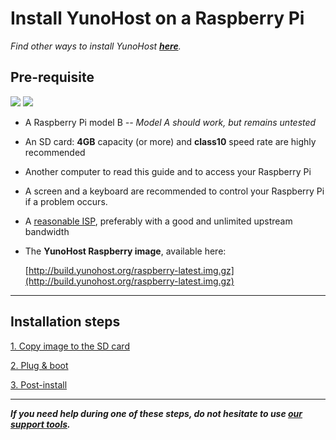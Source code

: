 # Install YunoHost on a Raspberry Pi

*Find other ways to install YunoHost **[here](/install)**.*

## Pre-requisite

<img src="https://yunohost.org/images/raspberry-pi-model-b.jpg">
<img src="https://yunohost.org/images/sdcard.jpg">

* A Raspberry Pi model B *-- Model A should work, but remains untested*
* An SD card: **4GB** capacity (or more) and **class10** speed rate are highly recommended
* Another computer to read this guide and to access your Raspberry Pi
* A screen and a keyboard are recommended to control your Raspberry Pi if a problem occurs.
* A [reasonable ISP](/isp), preferably with a good and unlimited upstream bandwidth
* The **YunoHost Raspberry image**, available here:

    [http://build.yunohost.org/raspberry-latest.img.gz](http://build.yunohost.org/raspberry-latest.img.gz)

---

## Installation steps

<a class="btn btn-lg btn-default" href="/copy_image" target="_blank">1. Copy image to the SD card</a>

<a class="btn btn-lg btn-default" href="/boot_up" target="_blank">2. Plug & boot</a>

<a class="btn btn-lg btn-default" href="/postinstall" target="_blank">3. Post-install</a>

---

***If you need help during one of these steps, do not hesitate to use [our support tools](/support).***

